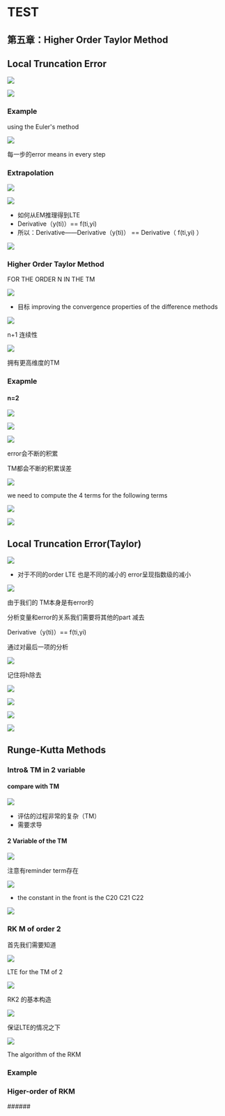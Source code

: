 # TEST

## 第五章：Higher Order Taylor Method

## Local Truncation Error

![](../.gitbook/assets/0.png)

![](../.gitbook/assets/1.png)

### Example

using the Euler's method

![](../.gitbook/assets/2.png)

 每一步的error means in every step

### Extrapolation

![](../.gitbook/assets/3.png)

![](../.gitbook/assets/4.png)

* 如何从EM推理得到LTE
* Derivative（y\(ti\)）== f\(ti,yi\)
* 所以：Derivative——Derivative（y\(ti\)） == Derivative（ f\(ti,yi\) ）

![](../.gitbook/assets/5.png)

### Higher Order Taylor Method

FOR THE ORDER N IN THE TM

![](../.gitbook/assets/6.png)

* 目标 improving the convergence properties of the difference methods

![](../.gitbook/assets/7.png)

n+1 连续性

![](../.gitbook/assets/8.png)

拥有更高维度的TM

### Exapmle

#### n=2

![](../.gitbook/assets/9.png)

![](../.gitbook/assets/10.png)

![](../.gitbook/assets/11.png)

error会不断的积累

TM都会不断的积累误差

![](../.gitbook/assets/12.png)

we need to compute the 4 terms for the following terms

![](../.gitbook/assets/13.png)

![](../.gitbook/assets/14.png)

## Local Truncation Error\(Taylor\)

![](../.gitbook/assets/15.png)

* 对于不同的order LTE 也是不同的减小的 error呈现指数级的减小

![](../.gitbook/assets/16.png)

由于我们的 TM本身是有error的

分析变量和error的关系我们需要将其他的part 减去

Derivative（y\(ti\)）== f\(ti,yi\)

通过对最后一项的分析

![](../.gitbook/assets/17.png)

记住将h除去

![](../.gitbook/assets/18.png)

![](../.gitbook/assets/19.png)

![](../.gitbook/assets/20.png)

![](../.gitbook/assets/21.png)

## Runge-Kutta Methods

### Intro& TM in 2 variable

#### compare with TM

![](../.gitbook/assets/22.png)

* 评估的过程非常的复杂（TM）
* 需要求导

#### 2 Variable of the TM

![](../.gitbook/assets/23.png)

注意有reminder term存在

![](../.gitbook/assets/24.png)

* the constant in the front is the C20 C21 C22

![](../.gitbook/assets/25.png)

### RK M of order 2

首先我们需要知道

![](../.gitbook/assets/26.png)

LTE for the TM of 2

![](../.gitbook/assets/27.png)

RK2 的基本构造

![](../.gitbook/assets/28.png)

保证LTE的情况之下

![](../.gitbook/assets/29.png)

The algorithm of the RKM

### Example

### Higer-order of RKM

\#\#\#\#\#\#

